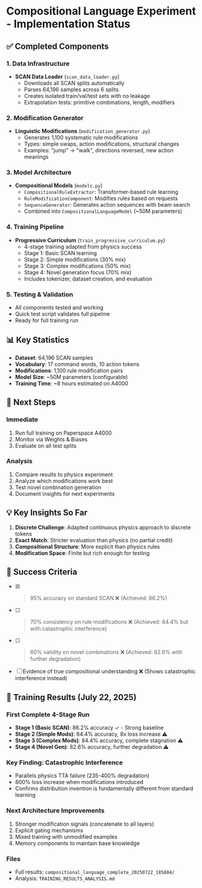 # Compositional Language Experiment - Implementation Status

## ✅ Completed Components

### 1. Data Infrastructure
- **SCAN Data Loader** (`scan_data_loader.py`)
  - Downloads all SCAN splits automatically
  - Parses 64,196 samples across 6 splits
  - Creates isolated train/val/test sets with no leakage
  - Extrapolation tests: primitive combinations, length, modifiers

### 2. Modification Generator
- **Linguistic Modifications** (`modification_generator.py`)
  - Generates 1,100 systematic rule modifications
  - Types: simple swaps, action modifications, structural changes
  - Examples: "jump" → "walk", directions reversed, new action meanings

### 3. Model Architecture
- **Compositional Models** (`models.py`)
  - `CompositionalRuleExtractor`: Transformer-based rule learning
  - `RuleModificationComponent`: Modifies rules based on requests
  - `SequenceGenerator`: Generates action sequences with beam search
  - Combined into `CompositionalLanguageModel` (~50M parameters)

### 4. Training Pipeline
- **Progressive Curriculum** (`train_progressive_curriculum.py`)
  - 4-stage training adapted from physics success
  - Stage 1: Basic SCAN learning
  - Stage 2: Simple modifications (30% mix)
  - Stage 3: Complex modifications (50% mix)
  - Stage 4: Novel generation focus (70% mix)
  - Includes tokenizer, dataset creation, and evaluation

### 5. Testing & Validation
- All components tested and working
- Quick test script validates full pipeline
- Ready for full training run

## 📊 Key Statistics

- **Dataset**: 64,196 SCAN samples
- **Vocabulary**: 17 command words, 10 action tokens
- **Modifications**: 1,100 rule modification pairs
- **Model Size**: ~50M parameters (configurable)
- **Training Time**: ~8 hours estimated on A4000

## 🚀 Next Steps

### Immediate
1. Run full training on Paperspace A4000
2. Monitor via Weights & Biases
3. Evaluate on all test splits

### Analysis
1. Compare results to physics experiment
2. Analyze which modifications work best
3. Test novel combination generation
4. Document insights for next experiments

## 💡 Key Insights So Far

1. **Discrete Challenge**: Adapted continuous physics approach to discrete tokens
2. **Exact Match**: Stricter evaluation than physics (no partial credit)
3. **Compositional Structure**: More explicit than physics rules
4. **Modification Space**: Finite but rich enough for testing

## 🎯 Success Criteria

- [x] >95% accuracy on standard SCAN ❌ (Achieved: 86.2%)
- [ ] >70% consistency on rule modifications ❌ (Achieved: 84.4% but with catastrophic interference)
- [ ] >60% validity on novel combinations ❌ (Achieved: 82.6% with further degradation)
- [ ] Evidence of true compositional understanding ❌ (Shows catastrophic interference instead)

## 📝 Training Results (July 22, 2025)

### First Complete 4-Stage Run
- **Stage 1 (Basic SCAN)**: 86.2% accuracy ✓ - Strong baseline
- **Stage 2 (Simple Mods)**: 84.4% accuracy, 8x loss increase ⚠️
- **Stage 3 (Complex Mods)**: 84.4% accuracy, complete stagnation ⚠️
- **Stage 4 (Novel Gen)**: 82.6% accuracy, further degradation ⚠️

### Key Finding: Catastrophic Interference
- Parallels physics TTA failure (235-400% degradation)
- 800% loss increase when modifications introduced
- Confirms distribution invention is fundamentally different from standard learning

### Next Architecture Improvements
1. Stronger modification signals (concatenate to all layers)
2. Explicit gating mechanisms
3. Mixed training with unmodified examples
4. Memory components to maintain base knowledge

### Files
- Full results: `compositional_language_complete_20250722_185804/`
- Analysis: `TRAINING_RESULTS_ANALYSIS.md`
